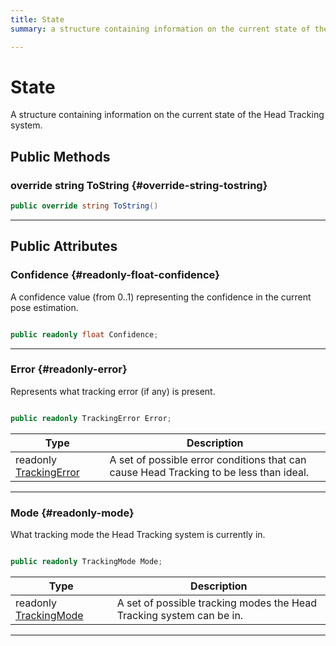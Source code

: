 ```yaml
---
title: State
summary: a structure containing information on the current state of the head tracking system. 

---
```


# State




A structure containing information on the current state of the Head Tracking system.   





## Public Methods

### override string ToString {#override-string-tostring}

```csharp
public override string ToString()
```






-----------

## Public Attributes

### Confidence {#readonly-float-confidence}

A confidence value (from 0..1) representing the confidence in the current pose estimation. 

```csharp

public readonly float Confidence;

```






-----------

### Error {#readonly-error}

Represents what tracking error (if any) is present. 

```csharp

public readonly TrackingError Error;

```

| Type | Description  | 
|--|--|
| readonly [TrackingError](/unity-api/api/UnityEngine.XR.MagicLeap/InputSubsystem/Extensions/MLHeadTracking/UnityEngine.XR.MagicLeap.InputSubsystem.Extensions.MLHeadTracking.md#enums-trackingerror) | A set of possible error conditions that can cause Head Tracking to be less than ideal.  |





-----------

### Mode {#readonly-mode}

What tracking mode the Head Tracking system is currently in. 

```csharp

public readonly TrackingMode Mode;

```

| Type | Description  | 
|--|--|
| readonly [TrackingMode](/unity-api/api/UnityEngine.XR.MagicLeap/InputSubsystem/Extensions/MLHeadTracking/UnityEngine.XR.MagicLeap.InputSubsystem.Extensions.MLHeadTracking.md#enums-trackingmode) | A set of possible tracking modes the Head Tracking system can be in.  |





-----------

